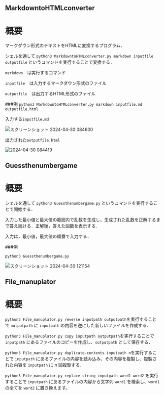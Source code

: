 ## MarkdowntoHTMLconverter
# 概要
マークダウン形式のテキストをHTMLに変換するプログラム．

シェルを通して `python3 MarkdowntoHTMLconverter.py markdown inputfile outputfile` というコマンドを実行することで変換する．

`markdown`　は実行するコマンド

`inputfile`　は入力するマークダウン形式のファイル

`outputfile`　は出力するHTML形式のファイル

###例
`python3 MarkdowntoHTMLconverter.py markdown inputfile.md outputfile.html`

入力する`inputfile.md`

![スクリーンショット 2024-04-30 084600](https://github.com/tontatonta/project1/assets/148293712/bb13534d-df2c-40dd-89b2-0ae67824b478)

出力された`outputfile.html`

![2024-04-30 084419](https://github.com/tontatonta/project1/assets/148293712/a1f19458-877c-4699-9442-f34bc798d059)

## Guessthenumbergame
# 概要
シェルを通して `python3 Guessthenumbergame.py` というコマンドを実行することで開始する．

入力した最小値と最大値の範囲内で乱数を生成し，生成された乱数を正解するまで答え続ける．正解後，答えた回数を表示する．

入力は，最小値，最大値の順番で入力する．

###例

`python3 Guessthenumbergame.py`

![スクリーンショット 2024-04-30 121154](https://github.com/tontatonta/project1/assets/148293712/4f342f37-8596-4aca-9a05-de8916c4aec4)


## File_manuplator
# 概要
`python3 File_manuplator.py reverse inputpath outputpath`を実行することで `outputpath` に `inputpath` の内容を逆にした新しいファイルを作成する．

`python3 File_manuplator.py copy inputpath outputpath`を実行することで `inputpath` にあるファイルのコピーを作成し、`outputpath` として保存する．

`python3 File_manuplator.py duplicate-contents inputpath n`を実行することで `inputpath` にあるファイルの内容を読み込み、その内容を複製し、複製された内容を `inputpath` に n 回複製する．

`python3 File_manuplator.py replace-string inputpath word1 word2` を実行することで `inputpath` にあるファイルの内容から文字列 `word1` を検索し、`word1` の全てを `word2` に置き換えます。
